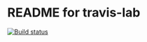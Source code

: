 # README for travis-lab

[![Build status](https://travis-ci.org/ollijussila/travis-lab.svg?master)](https://travis-ci.org/ollijussila)